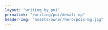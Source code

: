 ```yaml
---
layout: "writing_by_poi"
permalink: "/writing/poi/denali-np"
header-img: "assets/owner/hero/pois-bg.jpg"
---
```

